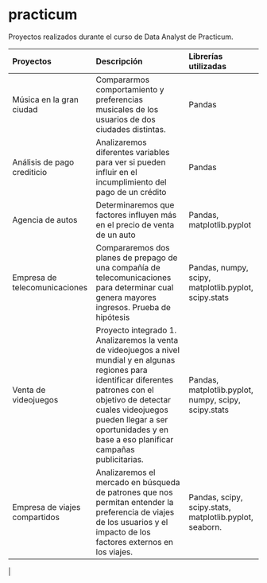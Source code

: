# practicum
Proyectos realizados durante el curso de Data Analyst de Practicum.

| Proyectos              | Descripción                 | Librerías utilizadas             |
| :-------------------- | :--------------------- |:---------------------------|
|    Música en la gran ciudad     |Compararmos comportamiento y preferencias musicales de los usuarios de dos ciudades distintas.      |      Pandas           |
| Análisis de pago crediticio | Analizaremos diferentes variables para ver si pueden influir en el incumplimiento del pago de un crédito | Pandas|
|Agencia de autos | Determinaremos que factores influyen más en el precio de venta de un auto | Pandas, matplotlib.pyplot|
|Empresa de telecomunicaciones|Compararemos dos planes de prepago de una compañía de telecomunicaciones para determinar cual genera mayores ingresos. Prueba de hipótesis| Pandas, numpy, scipy, matplotlib.pyplot, scipy.stats|  
|Venta de videojuegos| Proyecto integrado 1. Analizaremos la venta de videojuegos a nivel mundial y en algunas regiones para identificar diferentes patrones con el objetivo de detectar cuales videojuegos pueden llegar a ser oportunidades y en base a eso planificar campañas publicitarias.|Pandas, matplotlib.pyplot, numpy, scipy, scipy.stats|
| Empresa de viajes compartidos| Analizaremos el mercado en búsqueda de patrones que nos permitan entender la preferencia de viajes de los usuarios y el impacto de los factores externos en los viajes.| Pandas, scipy, scipy.stats, matplotlib.pyplot, seaborn.|
|

